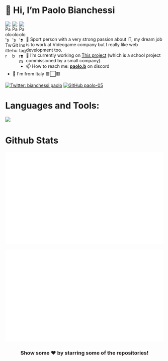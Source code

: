 # 👋 Hi, I’m Paolo Bianchessi


<a href="https://twitter.com/BianchessiPaolo">
  <img align="left" alt="Paolo's Twitter" width="22px" src="https://skillicons.dev/icons?i=twitter" />
</a>
<a href="https://github.com/paolo-05">
  <img align="left" alt="Paolo's Github" width="22px" src="https://skillicons.dev/icons?i=github" />
</a>

<a href="https://instagram.com/paolo.bianchessi/">
  <img align="left" alt="Paolo's Instagram" width="22px" src="https://skillicons.dev/icons?i=instagram" />
</a>
<br/>
<br/>

- 🔭 Sport person with a very strong passion about IT, my dream job is to work at Videogame company but I really like web development too.
- 🌱 I’m currently working on [This project](https://github.com/paolo-05/comunicazione-aziendale) (which is a school project commissioned by a small company).
- 📫 How to reach me: [__paolo.b__](https://discord.gg/U4mvKUsdnr) on discord
- 📍 I'm from Italy 🟩⬜🟥

[![Twitter: bianchessi paolo](https://img.shields.io/twitter/follow/BianchessiPaolo?style=social)](https://twitter.com/BianchessiPaolo)
[![GitHub paolo-05](https://img.shields.io/github/followers/paolo-05?label=follow&style=social)](https://github.com/paolo-05)

# Languages and Tools:

<img src="https://skillicons.dev/icons?i=c,java,html,css,js,bootstrap,tailwind,nodejs,react,nextjs,python,unity,cs,git,postgres,mysql&perline=8" />

# Github Stats

![](https://raw.githubusercontent.com/paolo-05/github-stats/master/generated/overview.svg#gh-dark-mode-only)

![](https://raw.githubusercontent.com/paolo-05/github-stats/master/generated/languages.svg#gh-dark-mode-only)



<div align="center">

### Show some ❤️ by starring some of the repositories!

</div>
